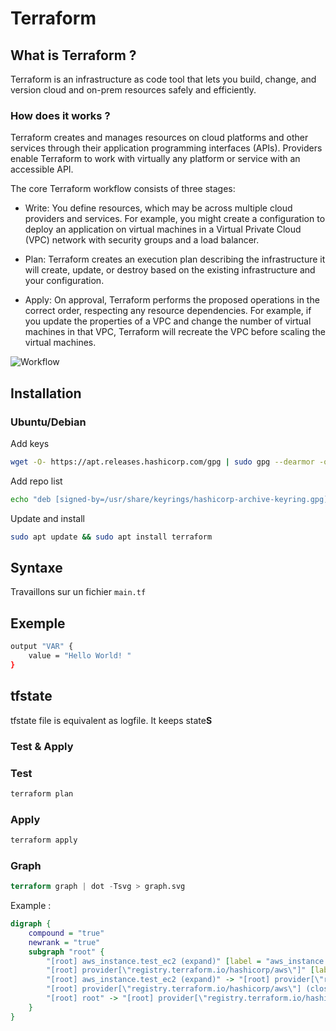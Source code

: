 # Terraform

## What is Terraform ?

Terraform is an infrastructure as code tool that lets you build, change, and version cloud and on-prem resources safely and efficiently.

### How does it works ?

Terraform creates and manages resources on cloud platforms and other services through their application programming interfaces (APIs). Providers enable Terraform to work with virtually any platform or service with an accessible API.

The core Terraform workflow consists of three stages:

- Write: You define resources, which may be across multiple cloud providers and services. For example, you might create a configuration to deploy an application on virtual machines in a Virtual Private Cloud (VPC) network with security groups and a load balancer.

- Plan: Terraform creates an execution plan describing the infrastructure it will create, update, or destroy based on the existing infrastructure and your configuration.

- Apply: On approval, Terraform performs the proposed operations in the correct order, respecting any resource dependencies. For example, if you update the properties of a VPC and change the number of virtual machines in that VPC, Terraform will recreate the VPC before scaling the virtual machines.

![Workflow](resources/terraform-processe.png)

## Installation

### Ubuntu/Debian

Add keys

```bash
wget -O- https://apt.releases.hashicorp.com/gpg | sudo gpg --dearmor -o /usr/share/keyrings/hashicorp-archive-keyring.gpg
```

Add repo list

```bash
echo "deb [signed-by=/usr/share/keyrings/hashicorp-archive-keyring.gpg] https://apt.releases.hashicorp.com $(lsb_release -cs) main" | sudo tee /etc/apt/sources.list.d/hashicorp.list
```

Update and install

```bash
sudo apt update && sudo apt install terraform
```

## Syntaxe

Travaillons sur un fichier ``main.tf``

## Exemple

```bash
output "VAR" {
    value = "Hello World! "
}
```

## tfstate

tfstate file is equivalent as logfile. It keeps state**S**

### Test & Apply

### Test

```bash
terraform plan
```

### Apply

```bash
terraform apply
```

### Graph

```terraform
terraform graph | dot -Tsvg > graph.svg
```

Example :

```dot
digraph {
    compound = "true"
    newrank = "true"
    subgraph "root" {
        "[root] aws_instance.test_ec2 (expand)" [label = "aws_instance.test_ec2", shape = "box"]
        "[root] provider[\"registry.terraform.io/hashicorp/aws\"]" [label = "provider[\"registry.terraform.io/hashicorp/aws\"]", shape = "diamond"]
        "[root] aws_instance.test_ec2 (expand)" -> "[root] provider[\"registry.terraform.io/hashicorp/aws\"]"
        "[root] provider[\"registry.terraform.io/hashicorp/aws\"] (close)" -> "[root] aws_instance.test_ec2 (expand)"
        "[root] root" -> "[root] provider[\"registry.terraform.io/hashicorp/aws\"] (close)"
    }
}
```
